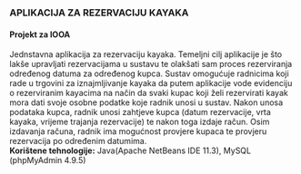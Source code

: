 <h3>APLIKACIJA ZA REZERVACIJU KAYAKA</h3>

<h4><b>Projekt za IOOA</b></h4>
Jednstavna aplikacija za rezervaciju kayaka. Temeljni cilj aplikacije je što lakše upravljati rezervacijama u sustavu te olakšati sam proces rezerviranja određenog datuma za određenog kupca. Sustav omogućuje radnicima koji rade u trgovini za iznajmljivanje kayaka da putem aplikacije vode evidenciju o rezerviranim kayacima na način da svaki kupac koji želi rezervirati kayak mora dati svoje osobne podatke koje radnik unosi u sustav. Nakon unosa podataka kupca, radnik unosi zahtjeve kupca (datum rezervacije, vrta kayaka, vrijeme trajanja rezervacije) te nakon toga izdaje račun. Osim izdavanja računa, radnik ima mogućnost provjere kupaca te provjeru rezervacija po određenim datumima. 
<br>
<b>Korištene tehnologije:</b> Java(Apache NetBeans IDE 11.3), MySQL (phpMyAdmin 4.9.5)
 
